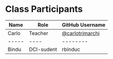 # Class Participants

| Name | Role | GitHub Username |
|-----|----|--------|
| Carlo | Teacher | [@carlotrimarchi](https://github.com/carlotrimarchi)|
|-----|----|--------|
| Bindu |DCI-sudent |rbinduc|
